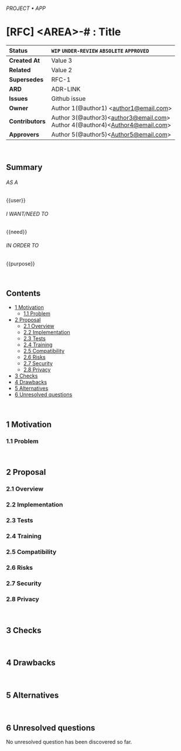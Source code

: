 ###### PROJECT • APP

# [RFC] &lt;AREA&gt;-# : Title

<!-- rfc:section:header -->

| <!-- rfc:status -->Status        | `WIP` `UNDER-REVIEW` `ABSOLETE` `APPROVED`|
:-------------- |:---------------------------------------------------- |
| <!-- rfc:created-at -->**Created At**   | Value 3 |
| <!-- rfc:related -->**Related**   | Value 2 |
| <!-- rfc:supersedes -->**Supersedes**   | RFC-1 |
| <!-- rfc:adr -->**ARD**   | ADR-LINK |
| <!-- rfc:refs -->**Issues**   | Github issue  |
| <!-- rfc:owner -->**Owner** | Author 1(@author1) &lt;author1@email.com&gt;|
| <!-- rfc:contributors -->**Contributors** |Author 3(@author3)&lt;author3@email.com&gt; <br> Author 4(@author4)&lt;Author4@email.com&gt; <br> |
| <!-- rfc:approvers -->**Approvers** | Author 5(@author5)&lt;Author5@email.com&gt; <br> |

<!-- rfc:section:header -->

<br>

## Summary

###### AS A
{{user}}

###### I WANT/NEED TO
{{need}}

###### IN ORDER TO
{{purpose}}

<br>

## Contents


<!-- TOC -->
* [1 Motivation](#1)
  * [1.1 Problem](#1.1)
* [2 Proposal](#2)
  * [2.1 Overview](#2.1)
  * [2.2 Implementation](#2.2)
  * [2.3 Tests](#2.3)
  * [2.4 Training](#2.4)
  * [2.5 Compatibility](#2.5)
  * [2.6 Risks](#2.6)
  * [2.7 Security](#2.7)
  * [2.8 Privacy](#2.8)
* [3 Checks](#3)
* [4 Drawbacks](#4)
* [5 Alternatives](#5)
* [6 Unresolved questions](#6)

<!-- /TOC -->



<br>

## <a name="1"/> 1 Motivation
### <a name="1.1"/> 1.1 Problem


<br>

## <a name="2"/>2 Proposal
### <a name="2.1">2.1 Overview
### <a name="2.2">2.2 Implementation
### <a name="2.3">2.3 Tests
### <a name="2.4">2.4 Training
### <a name="2.5">2.5 Compatibility
### <a name="2.6">2.6 Risks
### <a name="2.7">2.7 Security
### <a name="2.8">2.8 Privacy

<br>

## <a name="3"/>3 Checks

<br>

## <a name="4"/>4 Drawbacks

<br>

## <a name="5"/>5 Alternatives


<br>

## <a name="6"/>6 Unresolved questions

No unresolved question has been discovered so far.



<!-- /RFC -->

<!-- 
  References : 
    - https://github.com/tensorflow/community/blob/master/rfcs/yyyymmdd-rfc-template.md
-->
